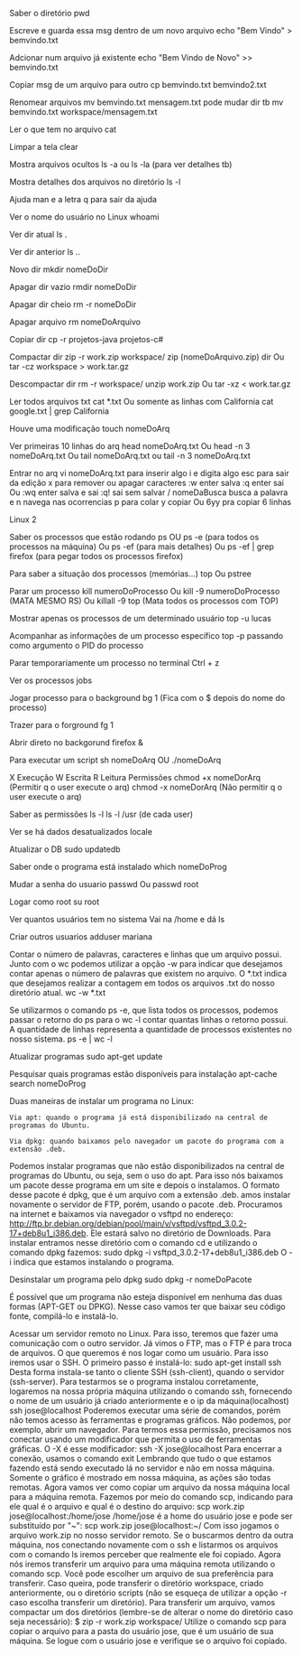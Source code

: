 Saber o diretório
pwd

Escreve e guarda essa msg dentro de um novo arquivo
echo "Bem Vindo" > bemvindo.txt

Adcionar num arquivo já existente
echo "Bem Vindo de Novo"  >> bemvindo.txt

Copiar msg de um arquivo para outro
cp bemvindo.txt bemvindo2.txt

Renomear arquivos
mv bemvindo.txt mensagem.txt
pode mudar dir tb
mv bemvindo.txt workspace/mensagem.txt

Ler o que tem no arquivo
cat

Limpar a tela
clear

Mostra arquivos ocultos
ls -a ou ls -la (para ver detalhes tb)

Mostra detalhes dos arquivos no diretório
ls -l

Ajuda
man e a letra q para sair da ajuda

Ver o nome do usuário no Linux
whoami

Ver dir atual
ls .

Ver dir anterior
ls ..

Novo dir
mkdir nomeDoDir

Apagar dir vazio
rmdir nomeDoDir

Apagar dir cheio
rm -r nomeDoDir

Apagar arquivo
rm nomeDoArquivo

Copiar dir
cp -r projetos-java projetos-c#

Compactar dir
zip -r work.zip workspace/
zip (nomeDoArquivo.zip) dir
Ou
tar -cz workspace > work.tar.gz

Descompactar dir
rm -r workspace/
unzip work.zip
Ou
tar -xz < work.tar.gz

Ler todos arquivos txt
cat *.txt
Ou somente as linhas com California cat google.txt | grep California

Houve uma modificação
touch nomeDoArq

Ver primeiras 10 linhas do arq
head nomeDoArq.txt
Ou
head -n 3 nomeDoArq.txt
Ou
tail nomeDoArq.txt ou tail -n 3 nomeDoArq.txt

Entrar no arq
vi nomeDoArq.txt
para inserir algo
i e digita algo
esc para sair da edição
x para remover ou apagar caracteres
:w enter salva
:q enter sai
Ou
:wq enter salva e sai
:q! sai sem salvar
/ nomeDaBusca busca a palavra e n navega nas ocorrencias
p para colar
y copiar Ou 6yy pra copiar 6 linhas


Linux 2

Saber os processos que estão rodando
ps 
OU ps -e (para todos os processos na máquina)
Ou ps -ef (para mais detalhes)
Ou ps -ef | grep firefox (para pegar todos os processos firefox)

Para saber a situação dos processos (memórias...)
top
Ou pstree

Parar um processo
kill numeroDoProcesso
Ou kill -9 numeroDoProcesso (MATA MESMO RS)
Ou killall -9 top (Mata todos os processos com TOP)

Mostrar apenas os processos de um determinado usuário
top -u lucas

Acompanhar as informações de um processo específico
top -p passando como argumento o PID do processo

Parar temporariamente um processo no terminal
Ctrl + z

Ver os processos
jobs

Jogar processo para o background
bg 1 (Fica com o $ depois do nome do processo)

Trazer para o forground
fg 1

Abrir direto no backgorund
firefox &

Para executar um script
sh nomeDoArq
OU ./nomeDoArq

X Execução W Escrita R Leitura
Permissões
chmod +x nomeDorArq (Permitir q o user execute o arq)
chmod -x nomeDorArq (Não permitir q o user execute o arq)

Saber as permissões
ls -l
ls -l /usr (de cada user)

Ver se há dados desatualizados
locale

Atualizar o DB
sudo updatedb

Saber onde o programa está instalado
which nomeDoProg

Mudar a senha do usuario
passwd
Ou passwd root 

Logar como root
su root

Ver quantos usuários tem no sistema
Vai na /home e dá ls

Criar outros usuarios
adduser mariana

Contar o número de palavras, caracteres e linhas que um arquivo possui. Junto com o wc podemos utilizar a opção -w para indicar que desejamos contar apenas o número de palavras que existem no arquivo. O *.txt indica que desejamos realizar a contagem em todos os arquivos .txt do nosso diretório atual.
wc -w *.txt

Se utilizarmos o comando ps -e, que lista todos os processos, podemos passar o retorno do ps para o wc -l contar quantas linhas o retorno possui. A quantidade de linhas representa a quantidade de processos existentes no nosso sistema.
ps -e | wc -l

Atualizar programas
sudo apt-get update

Pesquisar quais programas estão disponíveis para instalação
apt-cache search nomeDoProg

Duas maneiras de instalar um programa no Linux:

    Via apt: quando o programa já está disponibilizado na central de programas do Ubuntu.

    Via dpkg: quando baixamos pelo navegador um pacote do programa com a extensão .deb.


Podemos instalar programas que não estão disponibilizados na central de programas do Ubuntu, ou seja, sem o uso do apt. Para isso nós baixamos um pacote desse programa em um site e depois o instalamos. O formato desse pacote é dpkg, que é um arquivo com a extensão .deb.
amos instalar novamente o servidor de FTP, porém, usando o pacote .deb. Procuramos na internet e baixamos via navegador o vsftpd no endereço: http://ftp.br.debian.org/debian/pool/main/v/vsftpd/vsftpd_3.0.2-17+deb8u1_i386.deb. Ele estará salvo no diretório de Downloads. Para instalar entramos nesse diretório com o comando cd e utilizando o comando dpkg fazemos:
sudo dpkg -i vsftpd_3.0.2-17+deb8u1_i386.deb
O -i indica que estamos instalando o programa. 

Desinstalar um programa pelo dpkg
sudo dpkg -r nomeDoPacote

É possível que um programa não esteja disponível em nenhuma das duas formas (APT-GET ou DPKG). Nesse caso vamos ter que baixar seu código fonte, compilá-lo e instalá-lo. 

Acessar um servidor remoto no Linux. Para isso, teremos que fazer uma comunicação com o outro servidor. Já vimos o FTP, mas o FTP é para troca de arquivos. O que queremos é nos logar como um usuário. Para isso iremos usar o SSH. O primeiro passo é instalá-lo:
sudo apt-get install ssh
Desta forma instala-se tanto o cliente SSH (ssh-client), quando o servidor (ssh-server). Para testarmos se o programa instalou corretamente, logaremos na nossa própria máquina utilizando o comando ssh, fornecendo o nome de um usuário já criado anteriormente e o ip da máquina(localhost)
ssh jose@localhost
Poderemos executar uma série de comandos, porém não temos acesso às ferramentas e programas gráficos. Não podemos, por exemplo, abrir um navegador.
Para termos essa permissão, precisamos nos conectar usando um modificador que permita o uso de ferramentas gráficas. O -X é esse modificador:
ssh -X jose@localhost
Para encerrar a conexão, usamos o comando exit
Lembrando que tudo o que estamos fazendo está sendo executado lá no servidor e não em nossa máquina. Somente o gráfico é mostrado em nossa máquina, as ações são todas remotas.
Agora vamos ver como copiar um arquivo da nossa máquina local para a máquina remota. Fazemos por meio do comando scp, indicando para ele qual é o arquivo e qual é o destino do arquivo:
scp work.zip jose@localhost:/home/jose
/home/jose é a home do usuário jose e pode ser substituído por "~":
scp work.zip jose@localhost:~/
Com isso jogamos o arquivo work.zip no nosso servidor remoto. Se o buscarmos dentro da outra máquina, nos conectando novamente com o ssh e listarmos os arquivos com o comando ls iremos perceber que realmente ele foi copiado.
Agora nós iremos transferir um arquivo para uma máquina remota utilizando o comando scp.
Você pode escolher um arquivo de sua preferência para transferir. Caso queira, pode transferir o diretório workspace, criado anteriormente, ou o diretório scripts (não se esqueça de utilizar a opção -r caso escolha transferir um diretório). Para transferir um arquivo, vamos compactar um dos diretórios (lembre-se de alterar o nome do diretório caso seja necessário):
$ zip -r work.zip workspace/
Utilize o comando scp para copiar o arquivo para a pasta do usuário jose, que é um usuário de sua máquina. Se logue com o usuário jose e verifique se o arquivo foi copiado.
